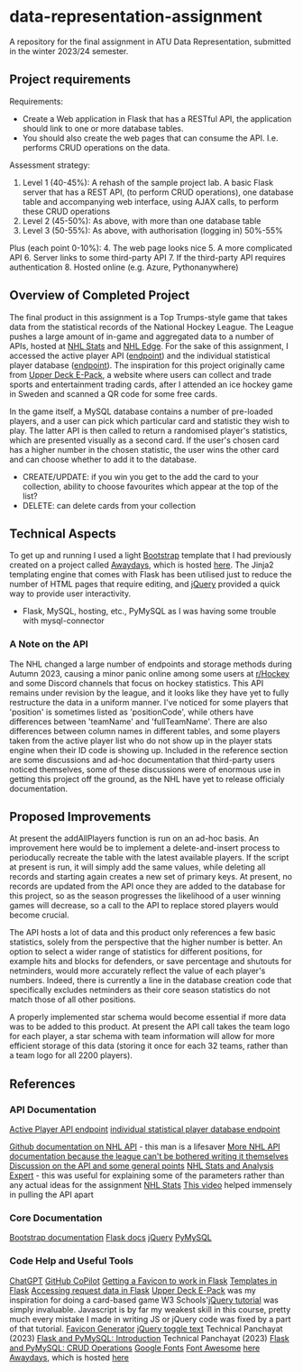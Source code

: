# data-representation-assignment

A repository for the final assignment in ATU Data Representation, submitted in the winter 2023/24 semester.

## Project requirements

Requirements:

- Create a Web application in Flask that has a RESTful API, the application should link to one or more database tables.
- You should also create the web pages that can consume the API. I.e. performs CRUD operations on the data.

Assessment strategy:

1. Level 1 (40-45%): A rehash of the sample project lab. A basic Flask server that has a REST API, (to perform CRUD operations), one database table and accompanying web interface, using AJAX calls, to perform these CRUD operations
2. Level 2 (45-50%): As above, with more than one database table
3. Level 3 (50-55%): As above, with authorisation (logging in) 50%-55%

Plus (each point 0-10%):
4. The web page looks nice
5. A more complicated API
6. Server links to some third-party API
7. If the third-party API requires authentication
8. Hosted online (e.g. Azure, Pythonanywhere)

## Overview of Completed Project

The final product in this assignment is a Top Trumps-style game that takes data from the statistical records of the National Hockey League. The League pushes a large amount of in-game and aggregated data to a number of APIs, hosted at [NHL Stats](https://www.nhl.com/stats/) and [NHL Edge](https://edge.nhl.com/). For the sake of this assignment, I accessed the active player API ([endpoint](https://search.d3.nhle.com/api/v1/search/player?q=*&culture=en-us&limit=6000)) and the individual statistical player database ([endpoint](https://api-web.nhle.com/v1/player/8477846/landing)). The inspiration for this project originally came from [Upper Deck E-Pack](https://www.upperdeckepack.com/), a website where users can collect and trade sports and entertainment trading cards, after I attended an ice hockey game in Sweden and scanned a QR code for some free cards.

In the game itself, a MySQL database contains a number of pre-loaded players, and a user can pick which particular card and statistic they wish to play. The latter API is then called to return a randomised player's statistics, which are presented visually as a second card. If the user's chosen card has a higher number in the chosen statistic, the user wins the other card and can choose whether to add it to the database.

- CREATE/UPDATE: if you win you get to the add the card to your collection, ability to choose favourites which appear at the top of the list?
- DELETE: can delete cards from your collection

## Technical Aspects

To get up and running I used a light [Bootstrap](https://getbootstrap.com/docs/4.1/getting-started/introduction/) template that I had previously created on a project called [Awaydays](https://github.com/kiehozero/away-day), which is hosted [here](https://kiehozero.github.io/away-day/index.html). The Jinja2 templating engine that comes with Flask has been utilised just to reduce the number of HTML pages that require editing, and [jQuery](https://api.jquery.com/) provided a quick way to provide user interactivity.

- Flask, MySQL, hosting, etc., PyMySQL as I was having some trouble with mysql-connector

### A Note on the API

The NHL changed a large number of endpoints and storage methods during Autumn 2023, causing a minor panic online among some users at [r/Hockey](https://www.reddit.com/r/hockey/) and some Discord channels that focus on hockey statistics. This API remains under revision by the league, and it looks like they have yet to fully restructure the data in a uniform manner. I've noticed for some players that 'position' is sometimes listed as 'positionCode', while others have differences between 'teamName' and 'fullTeamName'. There are also differences between column names in different tables, and some players taken from the active player list who do not show up in the player stats engine when their ID code is showing up. Included in the reference section are some discussions and ad-hoc documentation that third-party users noticed themselves, some of these discussions were of enormous use in getting this project off the ground, as the NHL have yet to release officialy documentation.

## Proposed Improvements

At present the addAllPlayers function is run on an ad-hoc basis. An improvement here would be to implement a delete-and-insert process to perioducally recreate the table with the latest available players. If the script at present is run, it will simply add the same values, while deleting all records and starting again creates a new set of primary keys. At present, no records are updated from the API once they are added to the database for this project, so as the season progresses the likelihood of a user winning games will decrease, so a call to the API to replace stored players would become crucial.

The API hosts a lot of data and this product only references a few basic statistics, solely from the perspective that the higher number is better. An option to select a wider range of statistics for different positions, for example hits and blocks for defenders, or save percentage and shutouts for netminders, would more accurately reflect the value of each player's numbers. Indeed, there is currently a line in the database creation code that specifically excludes netminders as their core season statistics do not match those of all other positions.

A properly implemented star schema would become essential if more data was to be added to this product. At present the API call takes the team logo for each player, a star schema with team information will allow for more efficient storage of this data (storing it once for each 32 teams, rather than a team logo for all 2200 players).

## References

### API Documentation

[Active Player API endpoint](https://search.d3.nhle.com/api/v1/search/player?q=*&culture=en-us&limit=6000)
[individual statistical player database endpoint](https://api-web.nhle.com/v1/player/8477846/landing)

[Github documentation on NHL API](https://github.com/Zmalski/NHL-API-Reference) - this man is a lifesaver
[More NHL API documentation because the league can't be bothered writing it themselves](https://gitlab.com/dword4/nhlapi/-/blob/master/new-api.md)
[Discussion on the API and some general points](https://www.reddit.com/r/hockey/comments/17qu8by/nhl_api_down_looking_for_alternatives_software/?rdt=40503)
[NHL Stats and Analysis Expert](https://github.com/bloodlinealpha/NHL-Stats-and-Analysis-Expert/blob/main/nhlAPI.json) - this was useful for explaining some of the parameters rather than any actual ideas for the assignment
[NHL Stats](https://www.nhl.com/stats/)
[This video](https://www.youtube.com/watch?v=wjo68W2qkqw) helped immensely in pulling the API apart

### Core Documentation

[Bootstrap documentation](https://getbootstrap.com/docs/4.1/getting-started/introduction/)
[Flask docs](https://flask.palletsprojects.com/en/2.0.x/)
[jQuery](https://api.jquery.com/)
[PyMySQL](https://pypi.org/project/pymysql/)

### Code Help and Useful Tools

[ChatGPT](https://chat.openai.com/)
[GitHub CoPilot](https://copilot.github.com/)
[Getting a Favicon to work in Flask](https://flask.palletsprojects.com/en/1.1.x/patterns/favicon/)
[Templates in Flask](https://flask.palletsprojects.com/en/1.1.x/tutorial/templates/)
[Accessing request data in Flask](https://flask.palletsprojects.com/en/3.0.x/quickstart/#accessing-request-data)
[Upper Deck E-Pack](https://www.upperdeckepack.com/) was my inspiration for doing a card-based game
W3 Schools'[jQuery tutorial](https://www.w3schools.com/jquery/default.asp) was simply invaluable. Javascript is by far my weakest skill in this course, pretty much every mistake I made in writing JS or jQuery code was fixed by a part of that tutorial.
[Favicon Generator](https://favicon.io/favicon-converter/)
[jQuery toggle text](https://www.w3schools.com/howto/howto_js_toggle_text.asp)
Technical Panchayat (2023) [Flask and PyMySQL: Introduction](https://medium.com/@technicalpanchayat18/flask-pymysql-introduction-ae00ab1821f)
Technical Panchayat (2023) [Flask and PyMySQL: CRUD Operations](https://medium.com/@technicalpanchayat18/flask-pymysql-crud-operations-93c279b84c4c)
[Google Fonts](https://fonts.google.com/specimen/Titillium+Web)
[Font Awesome](https://fontawesome.com/)
[here](https://kiehozero.github.io/away-day/index.html)
[Awaydays](https://github.com/kiehozero/away-day), which is hosted [here](https://kiehozero.github.io/away-day/index.html)
